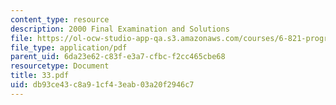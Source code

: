 ```yaml
---
content_type: resource
description: 2000 Final Examination and Solutions
file: https://ol-ocw-studio-app-qa.s3.amazonaws.com/courses/6-821-programming-languages-fall-2002/db93ce43c8a91cf43eab03a20f2946c7_33.pdf
file_type: application/pdf
parent_uid: 6da23e62-c83f-e3a7-cfbc-f2cc465cbe68
resourcetype: Document
title: 33.pdf
uid: db93ce43-c8a9-1cf4-3eab-03a20f2946c7
---
```

